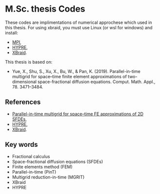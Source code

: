 # M.Sc. thesis Codes
These codes are implimentations of numerical approchese which used in this thesis.
For using xbraid, you must use Linux (or wsl for windows) and install:
- [MPI](https://www.mpich.org/),
- [HYPRE](https://github.com/hypre-space/hypre/),
- [XBraid](https://github.com/XBraid/xbraid/).

This thesis is based on:
- Yue, X., Shu, S., Xu, X., Bu, W., & Pan, K. (2019). Parallel-in-time multigrid for space–time finite element approximations of two-dimensional space-fractional diffusion equations. Comput. Math. Appl., 78. 3471–3484.

## References
- [Parallel-in-time multigrid for space–time FE approximations of 2D SFDEs](https://doi.org/10.1016/j.camwa.2019.05.017),
- [HYPRE](https://computing.llnl.gov/projects/hypre-scalable-linear-solvers-multigrid-methods),
- [XBraid](https://computing.llnl.gov/projects/parallel-time-integration-multigrid).

## Key words
- Fractional calculus
- Space-fractional diffusion equations (SFDEs)
- Finite elements method (FEM)
- Parallel-in-time (PinT)
- Multigrid reduction-in-time (MGRIT)
- XBraid
- HYPRE